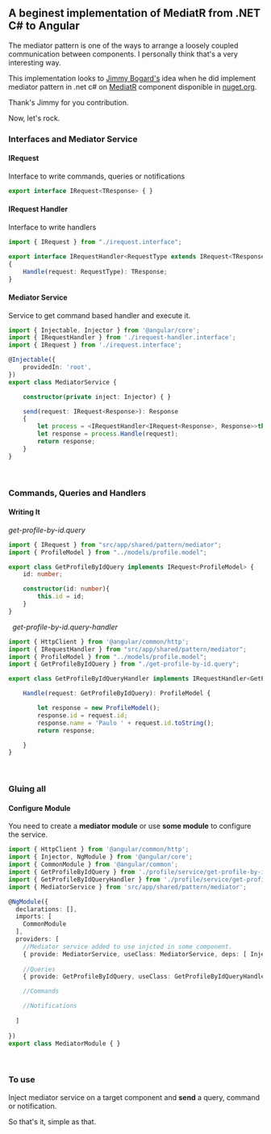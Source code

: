 ## A beginest implementation of MediatR from .NET C# to Angular

The mediator pattern is one of the ways to arrange a loosely coupled communication between components. I personally think that's a very interesting way.

This implementation looks to [Jimmy Bogard's](https://github.com/jbogard) idea when he did implement mediator pattern in .net c# on [MediatR](https://github.com/jbogard/MediatR) component disponible in [nuget.org](https://www.nuget.org/packages/MediatR).


Thank's Jimmy for you contribution.

Now, let's rock.

### Interfaces and Mediator Service

#### IRequest
Interface to write commands, queries or notifications
```typescript
export interface IRequest<TResponse> { } 
```

#### IRequest Handler
Interface to write handlers
```typescript
import { IRequest } from "./irequest.interface";

export interface IRequestHandler<RequestType extends IRequest<TResponse>, TResponse>
{
    Handle(request: RequestType): TResponse;
}
```

#### Mediator Service
Service to get command based handler and execute it.
```typescript
import { Injectable, Injector } from '@angular/core';
import { IRequestHandler } from './irequest-handler.interface';
import { IRequest } from './irequest.interface';

@Injectable({
    providedIn: 'root',
})
export class MediatorService {

    constructor(private inject: Injector) { }

    send(request: IRequest<Response>): Response 
    {
        let process = <IRequestHandler<IRequest<Response>, Response>>this.inject.get(request.constructor);
        let response = process.Handle(request);
        return response;
    }
}
```
&nbsp;
&nbsp;
### Commands, Queries and Handlers
#### Writing It
*get-profile-by-id.query*
```typescript
import { IRequest } from "src/app/shared/pattern/mediator";
import { ProfileModel } from "../models/profile.model";

export class GetProfileByIdQuery implements IRequest<ProfileModel> {
    id: number;

    constructor(id: number){
        this.id = id;
    }
}
```
&nbsp;
*get-profile-by-id.query-handler*
```typescript
import { HttpClient } from '@angular/common/http';
import { IRequestHandler } from "src/app/shared/pattern/mediator";
import { ProfileModel } from "../models/profile.model";
import { GetProfileByIdQuery } from "./get-profile-by-id.query";

export class GetProfileByIdQueryHandler implements IRequestHandler<GetProfileByIdQuery, ProfileModel>{

    Handle(request: GetProfileByIdQuery): ProfileModel {

        let response = new ProfileModel();
        response.id = request.id;
        response.name = 'Paulo ' + request.id.toString();
        return response;

    }    
}
```
&nbsp;
&nbsp;
### Gluing all
#### Configure Module

You need to create a **mediator module** or use **some module** to configure the service.

```typescript
import { HttpClient } from '@angular/common/http';
import { Injector, NgModule } from '@angular/core';
import { CommonModule } from '@angular/common';
import { GetProfileByIdQuery } from './profile/service/get-profile-by-id.query';
import { GetProfileByIdQueryHandler } from './profile/service/get-profile-by-id.query-handler';
import { MediatorService } from 'src/app/shared/pattern/mediator';

@NgModule({
  declarations: [],
  imports: [
    CommonModule
  ],
  providers: [
    //Mediator service added to use injcted in some component.
    { provide: MediatorService, useClass: MediatorService, deps: [ Injector ]},
  
    //Queries
    { provide: GetProfileByIdQuery, useClass: GetProfileByIdQueryHandler }

    //Commands

    //Notifications
    
  ]   
  
})
export class MediatorModule { }
```
&nbsp;
&nbsp;
### To use
Inject mediator service on a target component and **send** a query, command or notification.

So that's it, simple as that.
